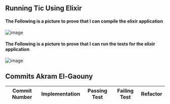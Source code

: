 ## Running Tic Using Elixir

#### The Following is a picture to prove that I can compile the elixir application
![image](https://user-images.githubusercontent.com/64698780/121091482-0bc06480-c7b8-11eb-8656-e87c735b4c30.png)

#### The Following is a picture to prove that I can run the tests for the elixir application
![image](https://user-images.githubusercontent.com/64698780/121091520-1c70da80-c7b8-11eb-9880-f3e726aeb0f9.png)

## Commits Akram El-Gaouny

| Commit Number | Implementation  | Passing Test  | Failing Test  | Refactor |
| --------------| --------------- | ------------- | ------------- | -------- |
